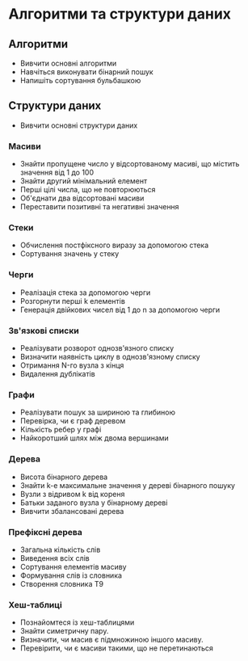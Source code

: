 # Алгоритми та структури даних

## Алгоритми

- Вивчити основні алгоритми
- Навчіться виконувати бінарний пошук
- Напишіть сортування бульбашкою

## Структури даних

- Вивчити основні структури даних

### Масиви

- Знайти пропущене число у відсортованому масиві, що містить значення від 1 до 100
- Знайти другий мінімальний елемент
- Перші цілі числа, що не повторюються
- Об'єднати два відсортовані масиви
- Переставити позитивні та негативні значення

### Стеки

- Обчислення постфіксного виразу за допомогою стека
- Сортування значень у стеку

### Черги

- Реалізація стека за допомогою черги
- Розгорнути перші k елементів
- Генерація двійкових чисел від 1 до n за допомогою черги

### Зв'язкові списки

- Реалізувати розворот однозв'язного списку
- Визначити наявність циклу в однозв'язному списку
- Отримання N-го вузла з кінця
- Видалення дублікатів

### Графи

- Реалізувати пошук за шириною та глибиною
- Перевірка, чи є граф деревом
- Кількість ребер у графі
- Найкоротший шлях між двома вершинами

### Дерева

- Висота бінарного дерева
- Знайти k-е максимальне значення у дереві бінарного пошуку
- Вузли з відривом k від кореня
- Батьки заданого вузла у бінарному дереві
- Вивчити збалансовані дерева

### Префіксні дерева

- Загальна кількість слів
- Виведення всіх слів
- Сортування елементів масиву
- Формування слів із словника
- Створення словника T9

### Хеш-таблиці

- Познайомтеся із хеш-таблицями
- Знайти симетричну пару.
- Визначити, чи масив є підмножиною іншого масиву.
- Перевірити, чи є масиви такими, що не перетинаються
